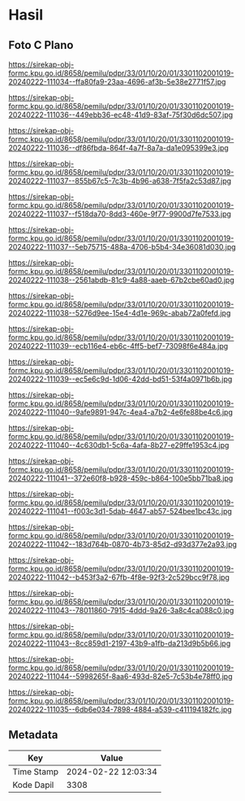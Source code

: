 # Hasil

## Foto C Plano

https://sirekap-obj-formc.kpu.go.id/8658/pemilu/pdpr/33/01/10/20/01/3301102001019-20240222-111034--ffa80fa9-23aa-4696-af3b-5e38e2771f57.jpg

https://sirekap-obj-formc.kpu.go.id/8658/pemilu/pdpr/33/01/10/20/01/3301102001019-20240222-111036--449ebb36-ec48-41d9-83af-75f30d6dc507.jpg

https://sirekap-obj-formc.kpu.go.id/8658/pemilu/pdpr/33/01/10/20/01/3301102001019-20240222-111036--df86fbda-864f-4a7f-8a7a-da1e095399e3.jpg

https://sirekap-obj-formc.kpu.go.id/8658/pemilu/pdpr/33/01/10/20/01/3301102001019-20240222-111037--855b67c5-7c3b-4b96-a638-7f5fa2c53d87.jpg

https://sirekap-obj-formc.kpu.go.id/8658/pemilu/pdpr/33/01/10/20/01/3301102001019-20240222-111037--f518da70-8dd3-460e-9f77-9900d7fe7533.jpg

https://sirekap-obj-formc.kpu.go.id/8658/pemilu/pdpr/33/01/10/20/01/3301102001019-20240222-111037--5eb75715-488a-4706-b5b4-34e36081d030.jpg

https://sirekap-obj-formc.kpu.go.id/8658/pemilu/pdpr/33/01/10/20/01/3301102001019-20240222-111038--2561abdb-81c9-4a88-aaeb-67b2cbe60ad0.jpg

https://sirekap-obj-formc.kpu.go.id/8658/pemilu/pdpr/33/01/10/20/01/3301102001019-20240222-111038--5276d9ee-15e4-4d1e-969c-abab72a0fefd.jpg

https://sirekap-obj-formc.kpu.go.id/8658/pemilu/pdpr/33/01/10/20/01/3301102001019-20240222-111039--ecb116e4-eb6c-4ff5-bef7-73098f6e484a.jpg

https://sirekap-obj-formc.kpu.go.id/8658/pemilu/pdpr/33/01/10/20/01/3301102001019-20240222-111039--ec5e6c9d-1d06-42dd-bd51-53f4a0971b6b.jpg

https://sirekap-obj-formc.kpu.go.id/8658/pemilu/pdpr/33/01/10/20/01/3301102001019-20240222-111040--9afe9891-947c-4ea4-a7b2-4e6fe88be4c6.jpg

https://sirekap-obj-formc.kpu.go.id/8658/pemilu/pdpr/33/01/10/20/01/3301102001019-20240222-111040--4c630db1-5c6a-4afa-8b27-e29ffe1953c4.jpg

https://sirekap-obj-formc.kpu.go.id/8658/pemilu/pdpr/33/01/10/20/01/3301102001019-20240222-111041--372e60f8-b928-459c-b864-100e5bb71ba8.jpg

https://sirekap-obj-formc.kpu.go.id/8658/pemilu/pdpr/33/01/10/20/01/3301102001019-20240222-111041--f003c3d1-5dab-4647-ab57-524bee1bc43c.jpg

https://sirekap-obj-formc.kpu.go.id/8658/pemilu/pdpr/33/01/10/20/01/3301102001019-20240222-111042--183d764b-0870-4b73-85d2-d93d377e2a93.jpg

https://sirekap-obj-formc.kpu.go.id/8658/pemilu/pdpr/33/01/10/20/01/3301102001019-20240222-111042--b453f3a2-67fb-4f8e-92f3-2c529bcc9f78.jpg

https://sirekap-obj-formc.kpu.go.id/8658/pemilu/pdpr/33/01/10/20/01/3301102001019-20240222-111043--78011860-7915-4ddd-9a26-3a8c4ca088c0.jpg

https://sirekap-obj-formc.kpu.go.id/8658/pemilu/pdpr/33/01/10/20/01/3301102001019-20240222-111043--8cc859d1-2197-43b9-a1fb-da213d9b5b66.jpg

https://sirekap-obj-formc.kpu.go.id/8658/pemilu/pdpr/33/01/10/20/01/3301102001019-20240222-111044--5998265f-8aa6-493d-82e5-7c53b4e78ff0.jpg

https://sirekap-obj-formc.kpu.go.id/8658/pemilu/pdpr/33/01/10/20/01/3301102001019-20240222-111035--6db6e034-7898-4884-a539-c411194182fc.jpg


## Metadata

| Key        | Value               |
| ---------- | ------------------- |
| Time Stamp | 2024-02-22 12:03:34 |
| Kode Dapil | 3308                |



